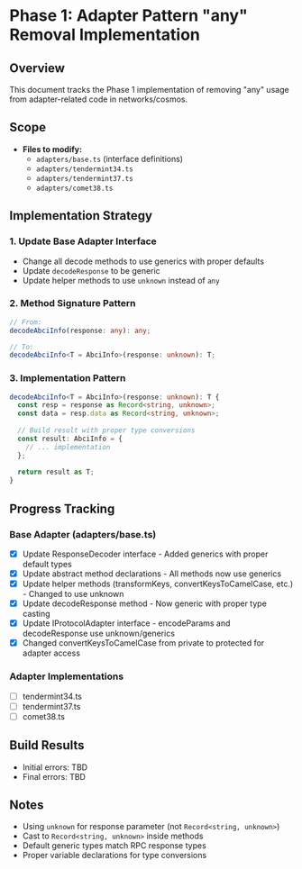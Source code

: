 # Phase 1: Adapter Pattern "any" Removal Implementation

## Overview
This document tracks the Phase 1 implementation of removing "any" usage from adapter-related code in networks/cosmos.

## Scope
- **Files to modify:**
  - `adapters/base.ts` (interface definitions)
  - `adapters/tendermint34.ts`
  - `adapters/tendermint37.ts`
  - `adapters/comet38.ts`

## Implementation Strategy

### 1. Update Base Adapter Interface
- Change all decode methods to use generics with proper defaults
- Update `decodeResponse` to be generic
- Update helper methods to use `unknown` instead of `any`

### 2. Method Signature Pattern
```typescript
// From:
decodeAbciInfo(response: any): any;

// To:
decodeAbciInfo<T = AbciInfo>(response: unknown): T;
```

### 3. Implementation Pattern
```typescript
decodeAbciInfo<T = AbciInfo>(response: unknown): T {
  const resp = response as Record<string, unknown>;
  const data = resp.data as Record<string, unknown>;
  
  // Build result with proper type conversions
  const result: AbciInfo = {
    // ... implementation
  };
  
  return result as T;
}
```

## Progress Tracking

### Base Adapter (adapters/base.ts)
- [x] Update ResponseDecoder interface - Added generics with proper default types
- [x] Update abstract method declarations - All methods now use generics
- [x] Update helper methods (transformKeys, convertKeysToCamelCase, etc.) - Changed to use unknown
- [x] Update decodeResponse method - Now generic with proper type casting
- [x] Update IProtocolAdapter interface - encodeParams and decodeResponse use unknown/generics
- [x] Changed convertKeysToCamelCase from private to protected for adapter access

### Adapter Implementations
- [ ] tendermint34.ts
- [ ] tendermint37.ts
- [ ] comet38.ts

## Build Results
- Initial errors: TBD
- Final errors: TBD

## Notes
- Using `unknown` for response parameter (not `Record<string, unknown>`)
- Cast to `Record<string, unknown>` inside methods
- Default generic types match RPC response types
- Proper variable declarations for type conversions